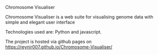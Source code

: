 
Chromosome Visualiser

Chromosome Visualiser is a web suite for visualising genome data with simple and elegant user interface

Technologies used are: Python and javascript. 

The project is hosted via github pages on <a>https://reynir007.github.io/Chromosome-Visualiser/</a>
